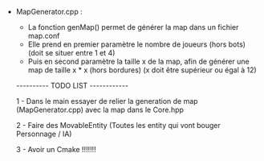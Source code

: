 * MapGenerator.cpp :
    * La fonction genMap() permet de générer la map dans un fichier map.conf
    * Elle prend en premier paramètre le nombre de joueurs (hors bots) (doit se situer entre 1 et 4)
    * Puis en second paramètre la taille x de la map, afin de générer une map de taille x * x (hors bordures) (x doit être supérieur ou égal à 12)



    ----------                  TODO LIST                   ------------

    1 - Dans le main essayer de relier la generation de map (MapGenerator.cpp) avec la map dans le Core.hpp

    2 - Faire des MovableEntity (Toutes les entity qui vont bouger Personnage / IA)

    3 - Avoir un Cmake !!!!!!!